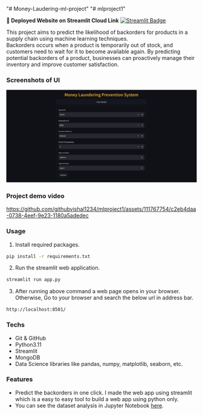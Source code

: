"# Money-Laudering-ml-project" 
"# mlproject1" 


**🔗 Deployed Website on Streamlit Cloud Link** [![Streamlit Badge](https://img.shields.io/badge/Streamlit-FF4B4B?logo=streamlit&logoColor=fff)](https://ineuron-money-laundering-1a.streamlit.app/)

This project aims to predict the likelihood of backorders for products in a supply chain using machine learning techniques.  
Backorders occurs when a product is temporarily out of stock, and customers need to wait for it to become available again. By predicting potential backorders of a product, businesses can proactively manage their inventory and improve customer satisfaction.

### Screenshots of UI

![screenshot](./assets/screenshots/1.png)

### Project demo video

https://github.com/githubvishal1234/mlproject1/assets/111767754/c2eb4daa-0738-4eef-9e23-1180a5adedec

### Usage

1. Install required packages.

```sh
pip install -r requirements.txt
```

2. Run the streamlit web application.

```sh
streamlit run app.py
```

3. After running above command a web page opens in your browser.  
   Otherwise, Go to your browser and search the below url in address bar.

```
http://localhost:8501/
```

### Techs

- Git & GitHub
- Python3.11
- Streamlit
- MongoDB
- Data Science libraries like pandas, numpy, matplotlib, seaborn, etc.

### Features

- Predict the backorders in one click. I made the web app using streamlit which is a easy to easy tool to build a web app using python only.
- You can see the dataset analysis in Jupyter Notebook [here](./notebooks).
